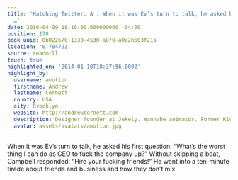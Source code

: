 ```yaml
---
title: 'Hatching Twitter: A : When it was Ev’s turn to talk, he asked his first question:
  …'
date: 2016-04-09 18:16:00.600000000 -04:00
position: 178
book_uuid: 0b022670-1330-4530-a8f0-a0a2b603f21a
location: '0.704793'
source: readmill
touch: true
highlighted_on: '2014-01-10T18:37:56.000Z'
highlight_by:
  username: amotion
  firstname: Andrew
  lastname: Cornett
  country: USA
  city: Brooklyn
  website: http://andrewcornett.com
  description: Designer founder at Jukely. Wannabe animator. Former Kickstarter.
  avatar: assets/avatars/amotion.jpg
---
```


When it was Ev’s turn to talk, he asked his first question: “What’s the worst thing I can do as CEO to fuck the company up?” Without skipping a beat, Campbell responded: “Hire your fucking friends!” He went into a ten-minute tirade about friends and business and how they don’t mix.